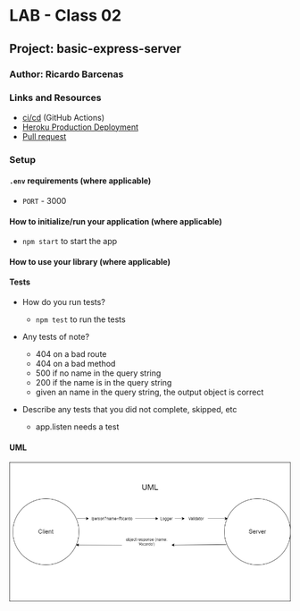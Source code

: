 # LAB - Class 02

## Project: basic-express-server

### Author: Ricardo Barcenas

### Links and Resources

- [ci/cd](https://github.com/401-advanced-javascript-ricardo-b/basic-express-server/actions) (GitHub Actions)
- [Heroku Production Deployment](https://ricardob-basic-express-server.herokuapp.com/?name=Ricardo)
- [Pull request](https://github.com/401-advanced-javascript-ricardo-b/basic-express-server/pull/1)

### Setup

#### `.env` requirements (where applicable)

- `PORT` - 3000

#### How to initialize/run your application (where applicable)

- `npm start` to start the app

#### How to use your library (where applicable)

#### Tests

- How do you run tests?
  -  `npm test` to run the tests
- Any tests of note?
  - 404 on a bad route
  - 404 on a bad method
  - 500 if no name in the query string
  - 200 if the name is in the query string
  - given an name in the query string, the output object is correct

- Describe any tests that you did not complete, skipped, etc
  - app.listen needs a test

#### UML

![UML](assets/lab02-uml.png)